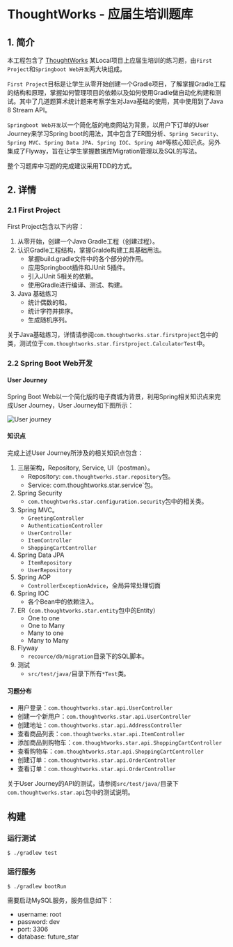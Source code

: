 # ThoughtWorks - 应届生培训题库

## 1. 简介
本工程包含了 [ThoughtWorks](https://thoughtworks.com/) 某Local项目上应届生培训的练习题，由`First Project`和`Springboot Web开发`两大块组成。

`First Project`目标是让学生从零开始创建一个Gradle项目，了解掌握Gradle工程的结构和原理，掌握如何管理项目的依赖以及如何使用Gradle做自动化构建和测试。其中了几道题算术统计题来考察学生对Java基础的使用，其中使用到了Java 8 Stream API。

`Springboot Web开发`以一个简化版的电商网站为背景，以用户下订单的User Journey来学习Spring boot的用法，其中包含了ER图分析、`Spring Security`、`Spring MVC`、`Spring Data JPA`、`Spring IOC`、`Spring AOP`等核心知识点。另外集成了Flyway，旨在让学生掌握数据库Migration管理以及SQL的写法。

整个习题库中习题的完成建议采用TDD的方式。


## 2. 详情

### 2.1 First Project

First Project包含以下内容：

1. 从零开始，创建一个Java Gradle工程（创建过程）。
2. 认识Gradle工程结构，掌握Gralde构建工具基础用法。
	- 掌握build.gradle文件中的各个部分的作用。
	- 应用Springboot插件和JUnit 5插件。
	- 引入JUnit 5相关的依赖。
	- 使用Gradle进行编译、测试、构建。
3. Java 基础练习
	- 统计偶数的和。
	- 统计字符并排序。
	- 生成随机序列。

关于Java基础练习，详情请参阅`com.thoughtworks.star.firstproject`包中的类，测试位于`com.thoughtworks.star.firstproject.CalculatorTest`中。


### 2.2 Spring Boot Web开发

#### User Journey
Spring Boot Web以一个简化版的电子商城为背景，利用Spring相关知识点来完成User Journey，User Journey如下图所示：

![User journey](https://github.com/sjyuan-cc/tw-coach-coding-library/raw/master/user-journey.png)


#### 知识点

完成上述User Journey所涉及的相关知识点包含：

1. 三层架构，Repository, Service, UI（postman）。
	- Repository: `com.thoughtworks.star.repository`包。
	- Service: com.thoughtworks.star.service`包。
2. Spring Security
	- `com.thoughtworks.star.configuration.security`包中的相关类。 
2. Spring MVC。
	- `GreetingController`
	- `AuthenticationController`
	- `UserController`
	- `ItemController`
	- `ShoppingCartController`	
3. Spring Data JPA
	- `ItemRepository`
	- `UserRepository`
4. Spring AOP
	- `ControllerExceptionAdvice`，全局异常处理切面
5. Spring IOC
	- 各个Bean中的依赖注入。
6. ER（`com.thoughtworks.star.entity`包中的Entity）
	- One to one
	- One to Many
	- Many to one
	- Many to Many
7. Flyway
	- `recource/db/migration`目录下的SQL脚本。
8. 测试
	- `src/test/java/`目录下所有`*Test`类。

#### 习题分布

- 用户登录：`com.thoughtworks.star.api.UserController`
- 创建一个新用户：`com.thoughtworks.star.api.UserController`
- 创建地址：`com.thoughtworks.star.api.AddressController`
- 查看商品列表：`com.thoughtworks.star.api.ItemController`
- 添加商品到购物车：`com.thoughtworks.star.api.ShoppingCartController`
- 查看购物车：`com.thoughtworks.star.api.ShoppingCartController `
- 创建订单：`com.thoughtworks.star.api.OrderController`
- 查看订单：`com.thoughtworks.star.api.OrderController`


关于User Journey的API的测试，请参阅`src/test/java/`目录下`com.thoughtworks.star.api`包中的测试说明。


## 构建

### 运行测试

```
$ ./gradlew test
```

### 运行服务

```
$ ./gradlew bootRun
```

需要启动MySQL服务，服务信息如下：

- username: root  
- password: dev  
- port: 3306  
- database: future_star  







